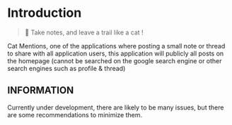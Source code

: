 # Introduction

> 🐾 Take notes, and leave a trail like a cat !

Cat Mentions, one of the applications where posting a small note or thread to share with all application users, this application will publicly all posts on the homepage (cannot be searched on the google search engine or other search engines such as profile & thread)

## INFORMATION

Currently under development, there are likely to be many issues, but there are some recommendations to minimize them.
